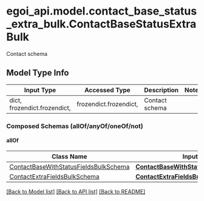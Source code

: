# egoi_api.model.contact_base_status_extra_bulk.ContactBaseStatusExtraBulk

Contact schema

## Model Type Info
Input Type | Accessed Type | Description | Notes
------------ | ------------- | ------------- | -------------
dict, frozendict.frozendict,  | frozendict.frozendict,  | Contact schema | 

### Composed Schemas (allOf/anyOf/oneOf/not)
#### allOf
Class Name | Input Type | Accessed Type | Description | Notes
------------- | ------------- | ------------- | ------------- | -------------
[ContactBaseWithStatusFieldsBulkSchema](ContactBaseWithStatusFieldsBulkSchema.md) | [**ContactBaseWithStatusFieldsBulkSchema**](ContactBaseWithStatusFieldsBulkSchema.md) | [**ContactBaseWithStatusFieldsBulkSchema**](ContactBaseWithStatusFieldsBulkSchema.md) |  | 
[ContactExtraFieldsBulkSchema](ContactExtraFieldsBulkSchema.md) | [**ContactExtraFieldsBulkSchema**](ContactExtraFieldsBulkSchema.md) | [**ContactExtraFieldsBulkSchema**](ContactExtraFieldsBulkSchema.md) |  | 

[[Back to Model list]](../../README.md#documentation-for-models) [[Back to API list]](../../README.md#documentation-for-api-endpoints) [[Back to README]](../../README.md)

